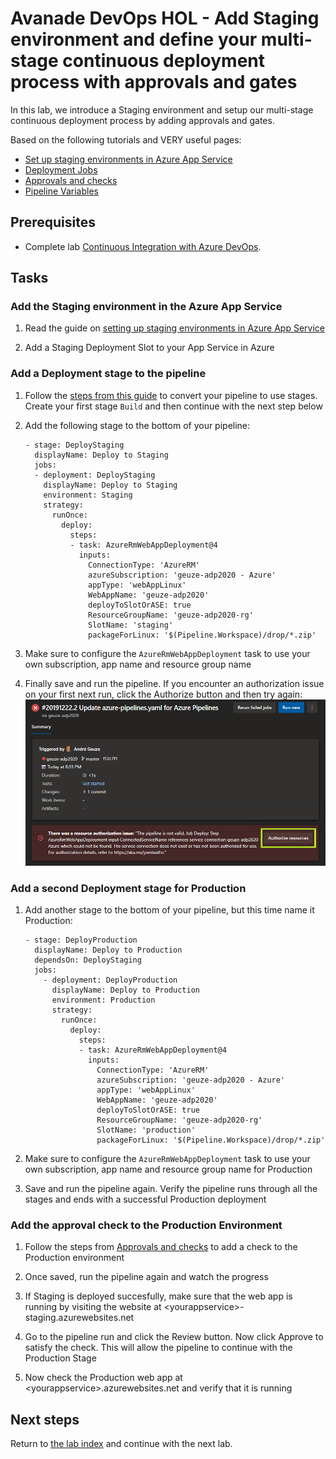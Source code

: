 # Avanade DevOps HOL - Add Staging environment and define your multi-stage continuous deployment process with approvals and gates

In this lab, we introduce a Staging environment and setup our multi-stage continuous deployment process by adding approvals and gates.

Based on the following tutorials and VERY useful pages:
- [Set up staging environments in Azure App Service](https://docs.microsoft.com/en-us/azure/app-service/deploy-staging-slots)
- [Deployment Jobs](https://docs.microsoft.com/en-us/azure/devops/pipelines/process/deployment-jobs?view=azure-devops)
- [Approvals and checks](https://docs.microsoft.com/en-us/azure/devops/pipelines/process/approvals?view=azure-devops&tabs=check-pass)
- [Pipeline Variables](https://docs.microsoft.com/en-us/azure/devops/pipelines/build/variables?view=azure-devops&tabs=yaml#pipeline-variables)

## Prerequisites

- Complete lab [Continuous Integration with Azure DevOps](../azure-devops-project/README.md).

## Tasks

### Add the Staging environment in the Azure App Service

1. Read the guide on [setting up staging environments in Azure App Service](https://docs.microsoft.com/en-us/azure/app-service/deploy-staging-slots)

1. Add a Staging Deployment Slot to your App Service in Azure

### Add a Deployment stage to the pipeline

1. Follow the [steps from this guide](https://www.azuredevopslabs.com/labs/azuredevops/yaml/#task-4-adding-continuous-delivery-to-the-yaml-definition) to convert your pipeline to use stages. Create your first stage `Build` and then continue with the next step below

1. Add the following stage to the bottom of your pipeline:
   ```
   - stage: DeployStaging
     displayName: Deploy to Staging
     jobs:
     - deployment: DeployStaging
       displayName: Deploy to Staging
       environment: Staging
       strategy:
         runOnce:
           deploy:
             steps:
             - task: AzureRmWebAppDeployment@4
               inputs:
                 ConnectionType: 'AzureRM'
                 azureSubscription: 'geuze-adp2020 - Azure'
                 appType: 'webAppLinux'
                 WebAppName: 'geuze-adp2020'
                 deployToSlotOrASE: true
                 ResourceGroupName: 'geuze-adp2020-rg'
                 SlotName: 'staging'
                 packageForLinux: '$(Pipeline.Workspace)/drop/*.zip'
   ```

1. Make sure to configure the `AzureRmWebAppDeployment` task to use your own subscription, app name and resource group name

1. Finally save and run the pipeline. If you encounter an authorization issue on your first next run, click the Authorize button and then try again:
     ![](../images/pipelines-authorize.png)

### Add a second Deployment stage for Production

1. Add another stage to the bottom of your pipeline, but this time name it Production:
   ```
   - stage: DeployProduction
     displayName: Deploy to Production
     dependsOn: DeployStaging
     jobs:
       - deployment: DeployProduction
         displayName: Deploy to Production
         environment: Production
         strategy:
           runOnce:
             deploy:
               steps:
               - task: AzureRmWebAppDeployment@4
                 inputs:
                   ConnectionType: 'AzureRM'
                   azureSubscription: 'geuze-adp2020 - Azure'
                   appType: 'webAppLinux'
                   WebAppName: 'geuze-adp2020'
                   deployToSlotOrASE: true
                   ResourceGroupName: 'geuze-adp2020-rg'
                   SlotName: 'production'
                   packageForLinux: '$(Pipeline.Workspace)/drop/*.zip'
   ```

1. Make sure to configure the `AzureRmWebAppDeployment` task to use your own subscription, app name and resource group name for Production

1. Save and run the pipeline again. Verify the pipeline runs through all the stages and ends with a successful Production deployment

### Add the approval check to the Production Environment

1. Follow the steps from [Approvals and checks](https://docs.microsoft.com/en-us/azure/devops/pipelines/process/approvals?view=azure-devops&tabs=check-pass) to add a check to the Production environment

1. Once saved, run the pipeline again and watch the progress

1. If Staging is deployed succesfully, make sure that the web app is running by visiting the website at \<yourappservice\>-staging.azurewebsites.net

1. Go to the pipeline run and click the Review button. Now click Approve to satisfy the check. This will allow the pipeline to continue with the Production Stage

1. Now check the Production web app at \<yourappservice\>.azurewebsites.net and verify that it is running

## Next steps
Return to [the lab index](../README.md) and continue with the next lab.